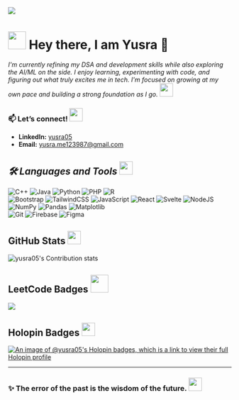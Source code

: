 ![](https://komarev.com/ghpvc/?username=yusraSyed05&color=ff69b4) 
# <img src="https://github.com/user-attachments/assets/09c452c4-b08f-4178-a836-9a31b2baf0f7" width="40"/>  Hey there, I am Yusra 💖
*I'm currently refining my DSA and development skills while also exploring the AI/ML on the side. I enjoy learning, experimenting with code, and figuring out what truly excites me in tech. I'm focused on growing at my own pace and building a strong foundation as I go.*  <img src="https://github.com/user-attachments/assets/3a4a36fe-f004-4de7-aaba-5f0e0276b0d8" width="30"/>

### 📫 Let’s connect! <img src="https://github.com/user-attachments/assets/6cff8676-4ad3-4db4-8a82-9413fdebdecc" width="30"/> 


- **LinkedIn:** [yusra05](https://www.linkedin.com/in/yusra05/)  
- **Email:** yusra.me123987@gmail.com  

## *🛠 Languages and Tools*  <img src="https://github.com/user-attachments/assets/4f3e85a0-469d-43a1-bdb4-5ded413143cc" width="30"/> 

 ![C++](https://img.shields.io/badge/c++-%2300599C.svg?style=for-the-badge&logo=c%2B%2B&logoColor=white) ![Java](https://img.shields.io/badge/java-%23ED8B00.svg?style=for-the-badge&logo=openjdk&logoColor=white) ![Python](https://img.shields.io/badge/python-3670A0?style=for-the-badge&logo=python&logoColor=ffdd54) ![PHP](https://img.shields.io/badge/php-%23777BB4.svg?style=for-the-badge&logo=php&logoColor=white)  ![R](https://img.shields.io/badge/r-%23276DC3.svg?style=for-the-badge&logo=r&logoColor=white)   
![Bootstrap](https://img.shields.io/badge/bootstrap-%238511FA.svg?style=for-the-badge&logo=bootstrap&logoColor=white)  ![TailwindCSS](https://img.shields.io/badge/tailwindcss-%2338B2AC.svg?style=for-the-badge&logo=tailwind-css&logoColor=white) ![JavaScript](https://img.shields.io/badge/javascript-%23323330.svg?style=for-the-badge&logo=javascript&logoColor=%23F7DF1E)  ![React](https://img.shields.io/badge/react-%2320232a.svg?style=for-the-badge&logo=react&logoColor=%2361DAFB) ![Svelte](https://img.shields.io/badge/svelte-%23f1413d.svg?style=for-the-badge&logo=svelte&logoColor=white) ![NodeJS](https://img.shields.io/badge/node.js-6DA55F?style=for-the-badge&logo=node.js&logoColor=white)  
![NumPy](https://img.shields.io/badge/numpy-%23013243.svg?style=for-the-badge&logo=numpy&logoColor=white) ![Pandas](https://img.shields.io/badge/pandas-%23150458.svg?style=for-the-badge&logo=pandas&logoColor=white) ![Matplotlib](https://img.shields.io/badge/Matplotlib-%23ffffff.svg?style=for-the-badge&logo=Matplotlib&logoColor=black)   
![Git](https://img.shields.io/badge/git-%23F05033.svg?style=for-the-badge&logo=git&logoColor=white) ![Firebase](https://img.shields.io/badge/firebase-%23039BE5.svg?style=for-the-badge&logo=firebase) ![Figma](https://img.shields.io/badge/figma-%23F24E1E.svg?style=for-the-badge&logo=figma&logoColor=white) 
 

## GitHub Stats <img src="https://github.com/user-attachments/assets/a2ee722a-68a7-49a4-a33c-5822660345ba" width="30"/>

![yusra05's Contribution stats](https://github-stats-card-generator.vercel.app/api/svg?username=yusraSyed05&type=contributions&theme=radical) 


## LeetCode Badges <img src="https://github.com/user-attachments/assets/42ad2805-29fd-4de5-90de-daa539595fbf" width="40"/>

<img src="https://leetcode-badge-showcase.vercel.app/api?username=yusra05&theme=dark&border=border&animated=true" />

## Holopin Badges <img src="https://github.com/user-attachments/assets/15755197-bdc9-42dc-b1c4-22bac820ffa8" width="30"/>


[![An image of @yusra05's Holopin badges, which is a link to view their full Holopin profile](https://holopin.me/yusra05)](https://holopin.io/@yusra05)

---

### ✨ The error of the past is the wisdom of the future. <img src="https://github.com/user-attachments/assets/09b385ff-6bbf-42a5-8539-3f01e50539b9" width="30"/>

